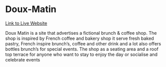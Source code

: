# Doux-Matin
[Link to Live Website](https://carokyp.github.io/Doux-Matin/)

Doux Matin is a site that advertises a fictional brunch & coffee shop. The shop is inspired by French coffee and bakery shop it serve fresh baked pastry, French inspire brunch’s, coffee and other drink and a lot also offers bottles brunch’s for special events. The shop as a seating area and a roof top terrace for anyone who want to stay to enjoy the day or socialise and celebrate events
